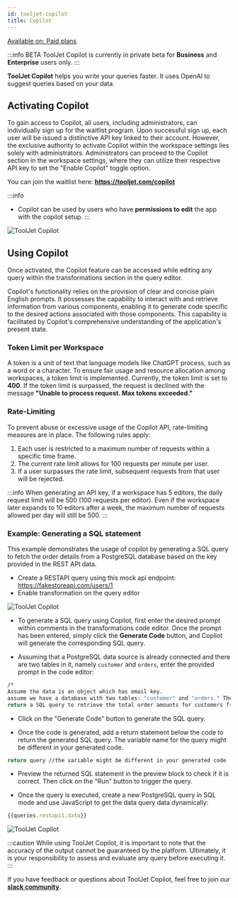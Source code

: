 ```yaml
---
id: tooljet-copilot
title: Copilot
---
```


<a href="https://www.tooljet.com/pricing">
<div className='badge badge--primary heading-badge'>Available on: Paid plans</div>
</a>

:::info BETA
ToolJet Copilot is currently in private beta for **Business** and **Enterprise** users only.
:::

**ToolJet Copilot** helps you write your queries faster. It uses OpenAI to suggest queries based on your data. 

## Activating Copilot

To gain access to Copilot, all users, including administrators, can individually sign up for the waitlist program. Upon successful sign up, each user will be issued a distinctive API key linked to their account. However, the exclusive authority to activate Copilot within the workspace settings lies solely with administrators. Administrators can proceed to the Copilot section in the workspace settings, where they can utilize their respective API key to set the "Enable Copilot" toggle option.

You can join the waitlist here: **https://tooljet.com/copilot**

:::info
- Copilot can be used by users who have **permissions to edit** the app with the copilot setup.
:::

<div style={{textAlign: 'center'}}>

<img className="screenshot-full" src="/img/copilot/enable.png" alt="ToolJet Copilot" />

</div>

## Using Copilot

Once activated, the Copilot feature can be accessed while editing any query within the transformations section in the query editor.

Copilot's functionality relies on the provision of clear and concise plain English prompts. It possesses the capability to interact with and retrieve information from various components, enabling it to generate code specific to the desired actions associated with those components. This capability is facilitated by Copilot's comprehensive understanding of the application's present state.

### Token Limit per Workspace

A token is a unit of text that language models like ChatGPT process, such as a word or a character. To ensure fair usage and resource allocation among workspaces, a token limit is implemented. Currently, the token limit is set to **400**. If the token limit is surpassed, the request is declined with the message **"Unable to process request. Max tokens exceeded."**

### Rate-Limiting

To prevent abuse or excessive usage of the Copilot API, rate-limiting measures are in place. The following rules apply:

1. Each user is restricted to a maximum number of requests within a specific time frame.
2. The current rate limit allows for 100 requests per minute per user.
3. If a user surpasses the rate limit, subsequent requests from that user will be rejected.

:::info
When generating an API key, if a workspace has 5 editors, the daily request limit will be 500 (100 requests per editor). Even if the workspace later expands to 10 editors after a week, the maximum number of requests allowed per day will still be 500.
:::

### Example: Generating a SQL statement 

This example demonstrates the usage of copilot by generating a SQL query to fetch the order details from a PostgreSQL database based on the key provided in the REST API data.

- Create a RESTAPI query using this mock api endpoint: https://fakestoreapi.com/users/1
- Enable transformation on the query editor

<div style={{textAlign: 'center'}}>

<img className="screenshot-full" src="/img/copilot/query.png" alt="ToolJet Copilot" />

</div>

- To generate a SQL query using Copilot, first enter the desired prompt within comments in the transformations code editor. Once the prompt has been entered, simply click the **Generate Code** button, and Copilot will generate the corresponding SQL query.

- Assuming that a PostgreSQL data source is already connected and there are two tables in it, namely `customer` and `orders`, enter the provided prompt in the code editor:

```bash
/*
Assume the data is an object which has email key.
assume we have a database with two tables: "customer" and "orders." The "customer" table has columns such as "customer_id," "customer_name," and "country." The "orders" table has columns such as "order_id," "customer_id," "order_date," and "total_amount."
return a SQL query to retrieve the total order amounts for customers from the email key retrieved from the data, who have placed more than three orders.*/
```

- Click on the "Generate Code" button to generate the SQL query.

- Once the code is generated, add a return statement below the code to return the generated SQL query. The variable name for the query might be different in your generated code.

```bash
return query //the variable might be different in your generated code
```

- Preview the returned SQL statement in the preview block to check if it is correct. Then click on the "Run" button to trigger the query.

- Once the query is executed, create a new PostgreSQL query in SQL mode and use JavaScript to get the data query data dynamically:

```js
{{queries.restapi1.data}}
```

<div style={{textAlign: 'center'}}>

<img className="screenshot-full" src="/img/copilot/copilot1.gif" alt="ToolJet Copilot" />

</div>

:::caution
While using ToolJet Copilot, it is important to note that the accuracy of the output cannot be guaranteed by the platform. Ultimately, it is your responsibility to assess and evaluate any query before executing it.
:::

If you have feedback or questions about ToolJet Copilot, feel free to join our **[slack community](https://tooljet.com/slack)**.
